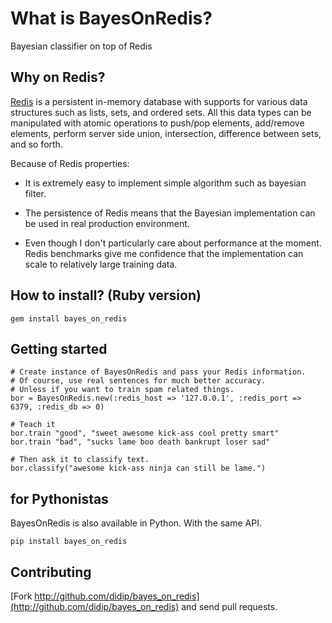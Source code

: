 # What is BayesOnRedis?

Bayesian classifier on top of Redis

## Why on Redis?

[Redis](http://code.google.com/p/redis) is a persistent in-memory database with supports for various data structures such as lists, sets, and ordered sets.
All this data types can be manipulated with atomic operations to push/pop elements, add/remove elements, perform server side union, intersection, difference between sets, and so forth.

Because of Redis properties:

 * It is extremely easy to implement simple algorithm such as bayesian filter.

 * The persistence of Redis means that the Bayesian implementation can be used in real production environment.

 * Even though I don't particularly care about performance at the moment. Redis benchmarks give me confidence that the implementation can scale to relatively large training data.

## How to install? (Ruby version)

    gem install bayes_on_redis

## Getting started

    # Create instance of BayesOnRedis and pass your Redis information.
    # Of course, use real sentences for much better accuracy.
    # Unless if you want to train spam related things.
    bor = BayesOnRedis.new(:redis_host => '127.0.0.1', :redis_port => 6379, :redis_db => 0)

    # Teach it
    bor.train "good", "sweet awesome kick-ass cool pretty smart"
    bor.train "bad", "sucks lame boo death bankrupt loser sad"

    # Then ask it to classify text.
    bor.classify("awesome kick-ass ninja can still be lame.")

## for Pythonistas

BayesOnRedis is also available in Python. With the same API.

    pip install bayes_on_redis



## Contributing

[Fork http://github.com/didip/bayes_on_redis](http://github.com/didip/bayes_on_redis) and send pull requests.
